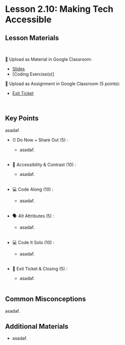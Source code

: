 # Lesson 2.10: Making Tech Accessible

## Lesson Materials

<br>

📖 Upload as Material in Google Classroom:
- [Slides](https://docs.google.com/presentation/d/1ahtQGcfN6IbTsXFvfOr18d6b5SDnY7AzsjPY8H1Av3o/edit?usp=sharing)
- [Coding Exercise(s)]

📝 Upload as Assignment in Google Classroom (5 points):
- [Exit Ticket](https://forms.gle/8tMGyg4GdDrTWdvy8)

<br>

## Key Points
asadaf.


- ⏰ Do Now + Share Out (5) : 
    -  asadaf. <br><br>

- 🌈 Accessibility & Contrast (10) : 
    - asadaf.<br><br>

- 💻 Code Along (10) :
    - asadaf.<br><br>

- 🗣️ Alt Attributes (5) : 
    - asadaf. <br><br>

- 💻 Code It Solo (10) : 
    - asadaf. <br><br>

- 👋 Exit Ticket & Closing (5) : 
    - asadaf. <br><br>


## Common Misconceptions
asadaf.


## Additional Materials
- asadaf.
